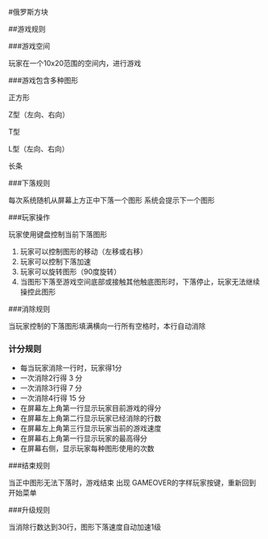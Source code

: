 #俄罗斯方块

##游戏规则 

###游戏空间

玩家在一个10x20范围的空间内，进行游戏  

###游戏包含多种图形 

正方形

Z型（左向、右向）

T型

L型（左向、右向）

长条

###下落规则 

每次系统随机从屏幕上方正中下落一个图形 系统会提示下一个图形  

###玩家操作      

玩家使用键盘控制当前下落图形 

1. 玩家可以控制图形的移动（左移或右移）
2. 玩家可以控制下落加速 
3. 玩家可以旋转图形（90度旋转） 
4. 当图形下落至游戏空间底部或接触其他触底图形时，下落停止，玩家无法继续操控此图形 

###消除规则 

当玩家控制的下落图形填满横向一行所有空格时，本行自动消除  

### 计分规则 

- 每当玩家消除一行时，玩家得1分 
- 一次消除2行得  3  分 
- 一次消除3行得  7  分 
- 一次消除4行得  15  分 
- 在屏幕左上角第一行显示玩家目前游戏的得分 
- 在屏幕左上角第二行显示玩家已经消除的行数 
- 在屏幕左上角第三行显示玩家当前的游戏速度 
- 在屏幕右上角第一行显示玩家的最高得分
- 在屏幕右侧，显示玩家每种图形使用的次数  

###结束规则 

当正中图形无法下落时，游戏结束 出现 GAMEOVER的字样玩家按键，重新回到开始菜单  

###升级规则 

当消除行数达到30行，图形下落速度自动加速1级